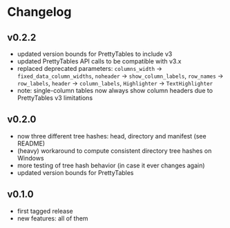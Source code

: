 # Changelog

## v0.2.2
 - updated version bounds for PrettyTables to include v3
 - updated PrettyTables API calls to be compatible with v3.x
 - replaced deprecated parameters: `columns_width` → `fixed_data_column_widths`, `noheader` → `show_column_labels`, `row_names` → `row_labels`, `header` → `column_labels`, `Highlighter` → `TextHighlighter`
 - note: single-column tables now always show column headers due to PrettyTables v3 limitations

## v0.2.0
 - now three different tree hashes: head, directory and manifest (see README)
 - (heavy) workaround to compute consistent directory tree hashes on Windows
 - more testing of tree hash behavior (in case it ever changes again)
 - updated version bounds for PrettyTables

## v0.1.0
 - first tagged release
 - new features: all of them
